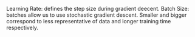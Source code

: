 Learning Rate: defines the step size during gradient deecent.
Batch Size: batches allow us to use stochastic gradient descent. Smaller and bigger correspond to less representative of data and longer training time respectively.
